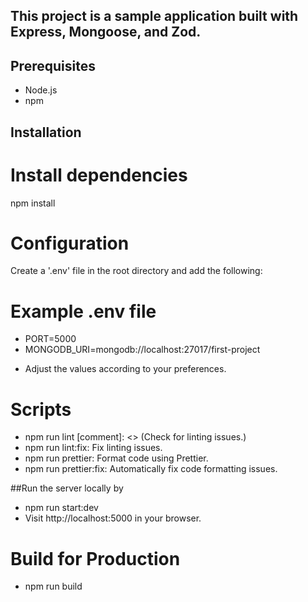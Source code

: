 ## This project is a sample application built with Express, Mongoose, and Zod.

## Prerequisites

- Node.js
- npm

## Installation

# Install dependencies

npm install

# Configuration

Create a '.env' file in the root directory and add the following:

# Example .env file

- PORT=5000
- MONGODB_URI=mongodb://localhost:27017/first-project

* Adjust the values according to your preferences.

# Scripts

- npm run lint [comment]: <> (Check for linting issues.)
- npm run lint:fix: Fix linting issues.
- npm run prettier: Format code using Prettier.
- npm run prettier:fix: Automatically fix code formatting issues.

##Run the server locally by

- npm run start:dev
- Visit http://localhost:5000 in your browser.

# Build for Production

- npm run build

```bash

```
